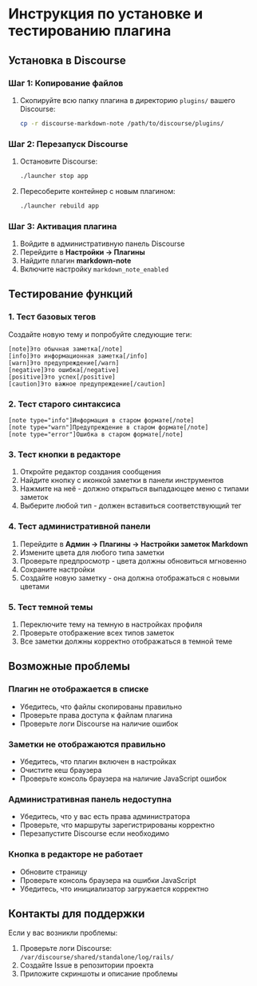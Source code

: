# Инструкция по установке и тестированию плагина

## Установка в Discourse

### Шаг 1: Копирование файлов
1. Скопируйте всю папку плагина в директорию `plugins/` вашего Discourse:
   ```bash
   cp -r discourse-markdown-note /path/to/discourse/plugins/
   ```

### Шаг 2: Перезапуск Discourse
1. Остановите Discourse:
   ```bash
   ./launcher stop app
   ```

2. Пересоберите контейнер с новым плагином:
   ```bash
   ./launcher rebuild app
   ```

### Шаг 3: Активация плагина
1. Войдите в административную панель Discourse
2. Перейдите в **Настройки → Плагины**
3. Найдите плагин **markdown-note** 
4. Включите настройку `markdown_note_enabled`

## Тестирование функций

### 1. Тест базовых тегов
Создайте новую тему и попробуйте следующие теги:

```
[note]Это обычная заметка[/note]
[info]Это информационная заметка[/info]
[warn]Это предупреждение[/warn]
[negative]Это ошибка[/negative]
[positive]Это успех[/positive]
[caution]Это важное предупреждение[/caution]
```

### 2. Тест старого синтаксиса
```
[note type="info"]Информация в старом формате[/note]
[note type="warn"]Предупреждение в старом формате[/note]
[note type="error"]Ошибка в старом формате[/note]
```

### 3. Тест кнопки в редакторе
1. Откройте редактор создания сообщения
2. Найдите кнопку с иконкой заметки в панели инструментов
3. Нажмите на неё - должно открыться выпадающее меню с типами заметок
4. Выберите любой тип - должен вставиться соответствующий тег

### 4. Тест административной панели
1. Перейдите в **Админ → Плагины → Настройки заметок Markdown**
2. Измените цвета для любого типа заметки
3. Проверьте предпросмотр - цвета должны обновиться мгновенно
4. Сохраните настройки
5. Создайте новую заметку - она должна отображаться с новыми цветами

### 5. Тест темной темы
1. Переключите тему на темную в настройках профиля
2. Проверьте отображение всех типов заметок
3. Все заметки должны корректно отображаться в темной теме

## Возможные проблемы

### Плагин не отображается в списке
- Убедитесь, что файлы скопированы правильно
- Проверьте права доступа к файлам плагина
- Проверьте логи Discourse на наличие ошибок

### Заметки не отображаются правильно
- Убедитесь, что плагин включен в настройках
- Очистите кеш браузера
- Проверьте консоль браузера на наличие JavaScript ошибок

### Административная панель недоступна
- Убедитесь, что у вас есть права администратора
- Проверьте, что маршруты зарегистрированы корректно
- Перезапустите Discourse если необходимо

### Кнопка в редакторе не работает
- Обновите страницу
- Проверьте консоль браузера на ошибки JavaScript
- Убедитесь, что инициализатор загружается корректно

## Контакты для поддержки

Если у вас возникли проблемы:
1. Проверьте логи Discourse: `/var/discourse/shared/standalone/log/rails/`
2. Создайте Issue в репозитории проекта
3. Приложите скриншоты и описание проблемы
